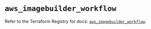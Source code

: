 # `aws_imagebuilder_workflow`

Refer to the Terraform Registry for docs: [`aws_imagebuilder_workflow`](https://registry.terraform.io/providers/hashicorp/aws/6.8.0/docs/resources/imagebuilder_workflow).
